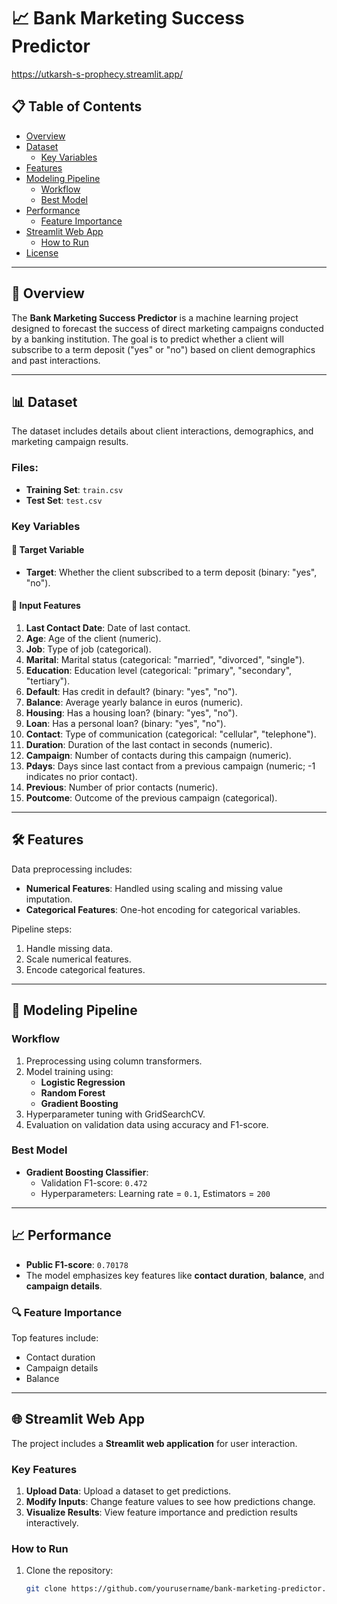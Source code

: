 # 📈 Bank Marketing Success Predictor

https://utkarsh-s-prophecy.streamlit.app/


## 📋 Table of Contents
- [Overview](#overview)
- [Dataset](#dataset)
  - [Key Variables](#key-variables)
- [Features](#features)
- [Modeling Pipeline](#modeling-pipeline)
  - [Workflow](#workflow)
  - [Best Model](#best-model)
- [Performance](#performance)
  - [Feature Importance](#feature-importance)
- [Streamlit Web App](#streamlit-web-app)
  - [How to Run](#how-to-run)
- [License](#license)

---

## 🧐 Overview
The **Bank Marketing Success Predictor** is a machine learning project designed to forecast the success of direct marketing campaigns conducted by a banking institution. The goal is to predict whether a client will subscribe to a term deposit ("yes" or "no") based on client demographics and past interactions.

---

## 📊 Dataset
The dataset includes details about client interactions, demographics, and marketing campaign results. 

### Files:
- **Training Set**: `train.csv`
- **Test Set**: `test.csv`

### Key Variables
#### 🎯 Target Variable
- **Target**: Whether the client subscribed to a term deposit (binary: "yes", "no").

#### 🔢 Input Features
1. **Last Contact Date**: Date of last contact.
2. **Age**: Age of the client (numeric).
3. **Job**: Type of job (categorical).
4. **Marital**: Marital status (categorical: "married", "divorced", "single").
5. **Education**: Education level (categorical: "primary", "secondary", "tertiary").
6. **Default**: Has credit in default? (binary: "yes", "no").
7. **Balance**: Average yearly balance in euros (numeric).
8. **Housing**: Has a housing loan? (binary: "yes", "no").
9. **Loan**: Has a personal loan? (binary: "yes", "no").
10. **Contact**: Type of communication (categorical: "cellular", "telephone").
11. **Duration**: Duration of the last contact in seconds (numeric).
12. **Campaign**: Number of contacts during this campaign (numeric).
13. **Pdays**: Days since last contact from a previous campaign (numeric; -1 indicates no prior contact).
14. **Previous**: Number of prior contacts (numeric).
15. **Poutcome**: Outcome of the previous campaign (categorical).

---

## 🛠 Features
Data preprocessing includes:
- **Numerical Features**: Handled using scaling and missing value imputation.
- **Categorical Features**: One-hot encoding for categorical variables.

Pipeline steps:
1. Handle missing data.
2. Scale numerical features.
3. Encode categorical features.

---

## 🤖 Modeling Pipeline
### Workflow
1. Preprocessing using column transformers.
2. Model training using:
   - **Logistic Regression**
   - **Random Forest**
   - **Gradient Boosting**
3. Hyperparameter tuning with GridSearchCV.
4. Evaluation on validation data using accuracy and F1-score.

### Best Model
- **Gradient Boosting Classifier**:
  - Validation F1-score: `0.472`
  - Hyperparameters: Learning rate = `0.1`, Estimators = `200`

---

## 📈 Performance
- **Public F1-score**: `0.70178`
- The model emphasizes key features like **contact duration**, **balance**, and **campaign details**.

### 🔍 Feature Importance
Top features include:
- Contact duration
- Campaign details
- Balance

---

## 🌐 Streamlit Web App
The project includes a **Streamlit web application** for user interaction.

### Key Features
1. **Upload Data**: Upload a dataset to get predictions.
2. **Modify Inputs**: Change feature values to see how predictions change.
3. **Visualize Results**: View feature importance and prediction results interactively.

### How to Run
1. Clone the repository:
   ```bash
   git clone https://github.com/yourusername/bank-marketing-predictor.git

